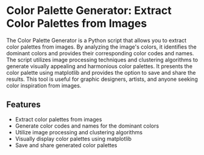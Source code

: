 # Color Palette Generator: Extract Color Palettes from Images

The Color Palette Generator is a Python script that allows you to extract color palettes from images. By analyzing the image's colors, it identifies the dominant colors and provides their corresponding color codes and names. The script utilizes image processing techniques and clustering algorithms to generate visually appealing and harmonious color palettes. It presents the color palette using matplotlib and provides the option to save and share the results. This tool is useful for graphic designers, artists, and anyone seeking color inspiration from images.


## Features
- Extract color palettes from images
- Generate color codes and names for the dominant colors
- Utilize image processing and clustering algorithms
- Visually display color palettes using matplotlib
- Save and share generated color palettes
